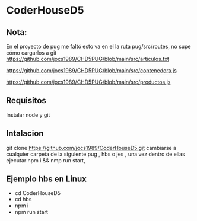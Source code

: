 # CoderHouseD5
## Nota:

En el proyecto de pug me faltó esto va en el la ruta 
pug/src/routes, no supe cómo cargarlos a git
https://github.com/jocs1989/CHD5PUG/blob/main/src/articulos.txt

https://github.com/jocs1989/CHD5PUG/blob/main/src/contenedora.js

https://github.com/jocs1989/CHD5PUG/blob/main/src/productos.js

## Requisitos 
Instalar node y git
## Intalacion
git clone https://github.com/jocs1989/CoderHouseD5.git
cambiarse a cualquier carpeta de la siguiente
pug , hbs o jes , una vez dentro de ellas ejecutar npm i && nmp run start,
## Ejemplo hbs en Linux 
- cd CoderHouseD5
- cd hbs
- npm i
- npm run start

